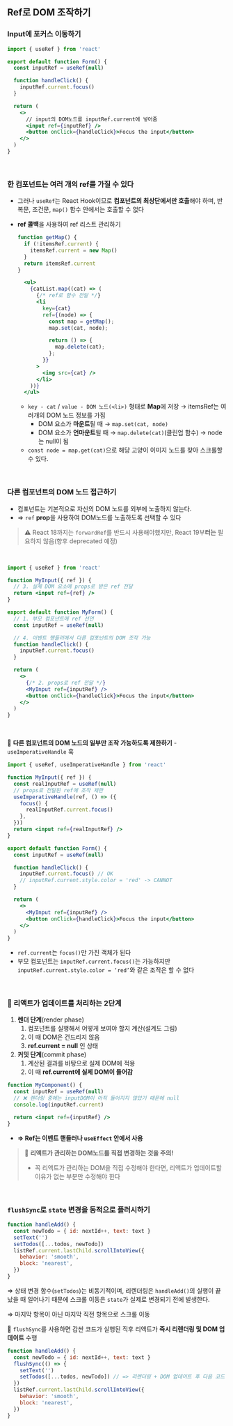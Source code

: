 ## Ref로 DOM 조작하기

### Input에 포커스 이동하기

```jsx
import { useRef } from 'react'

export default function Form() {
  const inputRef = useRef(null)

  function handleClick() {
    inputRef.current.focus()
  }

  return (
    <>
      // input의 DOM노드를 inputRef.current에 넣어줌
      <input ref={inputRef} />
      <button onClick={handleClick}>Focus the input</button>
    </>
  )
}
```

<br/>

### 한 컴포넌트는 여러 개의 ref를 가질 수 있다

- 그러나 `useRef`는 React Hook이므로 **컴포넌트의 최상단에서만 호출**해야 하며, 반복문, 조건문, `map()` 함수 안에서는 호출할 수 없다
- **ref 콜백**을 사용하여 ref 리스트 관리하기

  ```jsx
  function getMap() {
    if (!itemsRef.current) {
      itemsRef.current = new Map()
    }
    return itemsRef.current
  }
  ```

  ```jsx
    <ul>
      {catList.map((cat) => (
  	    {/* ref로 함수 전달 */}
        <li
          key={cat}
          ref={(node) => {
            const map = getMap();
            map.set(cat, node);

            return () => {
              map.delete(cat);
            };
          }}
        >
          <img src={cat} />
        </li>
      ))}
    </ul>
  ```

  - `key - cat` / `value - DOM 노드(<li>)` 형태로 **Map**에 저장 → itemsRef는 여러개의 DOM 노드 정보를 가짐
    - DOM 요소가 **마운트**될 때 → `map.set(cat, node)`
    - DOM 요소가 **언마운트**될 때 → `map.delete(cat)`(클린업 함수) → node는 null이 됨
  - `const node = map.get(cat)`으로 해당 고양이 이미지 노드를 찾아 스크롤할 수 있다.

<br/>

### 다른 컴포넌트의 DOM 노드 접근하기

- 컴포넌트는 기본적으로 자신의 DOM 노드를 외부에 노출하지 않는다.
- ⇒ `ref` **prop**을 사용하여 DOM노드를 노출하도록 선택할 수 있다

> ⚠️ React 18까지는 `forwardRef`를 반드시 사용해야했지만, React 19부**터는** 필요하지 않음(향후 deprecated 예정)

<br/>

```jsx
import { useRef } from 'react'

function MyInput({ ref }) {
  // 3. 실제 DOM 요소에 props로 받은 ref 전달
  return <input ref={ref} />
}

export default function MyForm() {
  // 1. 부모 컴포넌트에 ref 선언
  const inputRef = useRef(null)

  // 4. 이벤트 핸들러에서 다른 컴포넌트의 DOM 조작 가능
  function handleClick() {
    inputRef.current.focus()
  }

  return (
    <>
      {/* 2. props로 ref 전달 */}
      <MyInput ref={inputRef} />
      <button onClick={handleClick}>Focus the input</button>
    </>
  )
}
```

<br/>

🔴 **다른 컴포넌트의 DOM 노드의 일부만 조작 가능하도록 제한하기** - `useImperativeHandle` 훅

```jsx
import { useRef, useImperativeHandle } from 'react'

function MyInput({ ref }) {
  const realInputRef = useRef(null)
  // props로 전달된 ref에 조작 제한
  useImperativeHandle(ref, () => ({
    focus() {
      realInputRef.current.focus()
    },
  }))
  return <input ref={realInputRef} />
}

export default function Form() {
  const inputRef = useRef(null)

  function handleClick() {
    inputRef.current.focus() // OK
    // inputRef.current.style.color = 'red' -> CANNOT
  }

  return (
    <>
      <MyInput ref={inputRef} />
      <button onClick={handleClick}>Focus the input</button>
    </>
  )
}
```

- `ref.current`는 `focus()`만 가진 객체가 된다
- 부모 컴포넌트는 `inputRef.current.focus()`는 가능하지만 `inputRef.current.style.color = ‘red’`와 같은 조작은 할 수 없다

<br/>

### **🔁 리액트가 업데이트를 처리하는 2단계**

1. **렌더 단계**(render phase)
   1. 컴포넌트를 실행해서 어떻게 보여야 할지 계산(설계도 그림)
   2. 이 때 DOM은 건드리지 않음
   3. **ref.current = null** 인 상태
2. **커밋 단계**(commit phase)
   1. 계산된 결과를 바탕으로 실제 DOM에 적용
   2. 이 때 **ref.current에 실제 DOM이 들어감**

```jsx
function MyComponent() {
  const inputRef = useRef(null)
  // ❌ 렌더링 중에는 inputDOM이 아직 들어지지 않았기 때문에 null
  console.log(inputRef.current)

  return <input ref={inputRef} />
}
```

- **⇒ Ref는 이벤트 핸들러나 `useEffect` 안에서 사용**

> 🔴 **리액트가 관리하는 DOM노드를 직접 변경하는 것을 주의!**
>
> - 꼭 리액트가 관리하는 DOM을 직접 수정해야 한다면, 리액트가 업데이트할 이유가 없는 부분만 수정해야 한다

<br/>

### `flushSync`로 `state` 변경을 동적으로 플러시하기

```jsx
function handleAdd() {
  const newTodo = { id: nextId++, text: text }
  setText('')
  setTodos([...todos, newTodo])
  listRef.current.lastChild.scrollIntoView({
    behavior: 'smooth',
    block: 'nearest',
  })
}
```

⇒ 상태 변경 함수(`setTodos`)는 비동기적이며, 리렌더링은 `handleAdd()`의 실행이 끝났을 때 일어나기 때문에 스크롤 이동은 `state`가 실제로 변경되기 전에 발생한다.

⇒ 마지막 항목이 아닌 마지막 직전 항목으로 스크롤 이동

🔫 `flushSync`를 사용하면 감싼 코드가 실행된 직후 리액트가 **즉시 리렌더링 및 DOM 업데이트** 수행

```jsx
function handleAdd() {
  const newTodo = { id: nextId++, text: text }
  flushSync(() => {
    setText('')
    setTodos([...todos, newTodo]) // => 리렌더링 + DOM 업데이트 후 다음 코드 실행
  })
  listRef.current.lastChild.scrollIntoView({
    behavior: 'smooth',
    block: 'nearest',
  })
}
```
